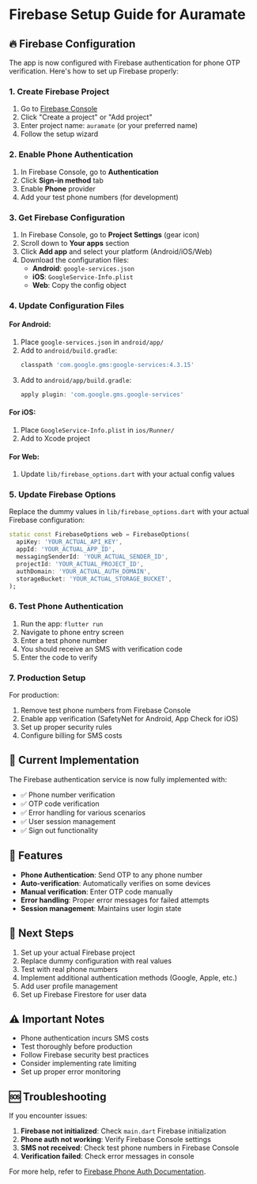 # Firebase Setup Guide for Auramate

## 🔥 Firebase Configuration

The app is now configured with Firebase authentication for phone OTP verification. Here's how to set up Firebase properly:

### 1. Create Firebase Project

1. Go to [Firebase Console](https://console.firebase.google.com/)
2. Click "Create a project" or "Add project"
3. Enter project name: `auramate` (or your preferred name)
4. Follow the setup wizard

### 2. Enable Phone Authentication

1. In Firebase Console, go to **Authentication**
2. Click **Sign-in method** tab
3. Enable **Phone** provider
4. Add your test phone numbers (for development)

### 3. Get Firebase Configuration

1. In Firebase Console, go to **Project Settings** (gear icon)
2. Scroll down to **Your apps** section
3. Click **Add app** and select your platform (Android/iOS/Web)
4. Download the configuration files:
   - **Android**: `google-services.json`
   - **iOS**: `GoogleService-Info.plist`
   - **Web**: Copy the config object

### 4. Update Configuration Files

#### For Android:
1. Place `google-services.json` in `android/app/`
2. Add to `android/build.gradle`:
   ```gradle
   classpath 'com.google.gms:google-services:4.3.15'
   ```
3. Add to `android/app/build.gradle`:
   ```gradle
   apply plugin: 'com.google.gms.google-services'
   ```

#### For iOS:
1. Place `GoogleService-Info.plist` in `ios/Runner/`
2. Add to Xcode project

#### For Web:
1. Update `lib/firebase_options.dart` with your actual config values

### 5. Update Firebase Options

Replace the dummy values in `lib/firebase_options.dart` with your actual Firebase configuration:

```dart
static const FirebaseOptions web = FirebaseOptions(
  apiKey: 'YOUR_ACTUAL_API_KEY',
  appId: 'YOUR_ACTUAL_APP_ID',
  messagingSenderId: 'YOUR_ACTUAL_SENDER_ID',
  projectId: 'YOUR_ACTUAL_PROJECT_ID',
  authDomain: 'YOUR_ACTUAL_AUTH_DOMAIN',
  storageBucket: 'YOUR_ACTUAL_STORAGE_BUCKET',
);
```

### 6. Test Phone Authentication

1. Run the app: `flutter run`
2. Navigate to phone entry screen
3. Enter a test phone number
4. You should receive an SMS with verification code
5. Enter the code to verify

### 7. Production Setup

For production:
1. Remove test phone numbers from Firebase Console
2. Enable app verification (SafetyNet for Android, App Check for iOS)
3. Set up proper security rules
4. Configure billing for SMS costs

## 🔧 Current Implementation

The Firebase authentication service is now fully implemented with:

- ✅ Phone number verification
- ✅ OTP code verification
- ✅ Error handling for various scenarios
- ✅ User session management
- ✅ Sign out functionality

## 📱 Features

- **Phone Authentication**: Send OTP to any phone number
- **Auto-verification**: Automatically verifies on some devices
- **Manual verification**: Enter OTP code manually
- **Error handling**: Proper error messages for failed attempts
- **Session management**: Maintains user login state

## 🚀 Next Steps

1. Set up your actual Firebase project
2. Replace dummy configuration with real values
3. Test with real phone numbers
4. Implement additional authentication methods (Google, Apple, etc.)
5. Add user profile management
6. Set up Firebase Firestore for user data

## ⚠️ Important Notes

- Phone authentication incurs SMS costs
- Test thoroughly before production
- Follow Firebase security best practices
- Consider implementing rate limiting
- Set up proper error monitoring

## 🆘 Troubleshooting

If you encounter issues:

1. **Firebase not initialized**: Check `main.dart` Firebase initialization
2. **Phone auth not working**: Verify Firebase Console settings
3. **SMS not received**: Check test phone numbers in Firebase Console
4. **Verification failed**: Check error messages in console

For more help, refer to [Firebase Phone Auth Documentation](https://firebase.google.com/docs/auth/flutter/phone-auth).

